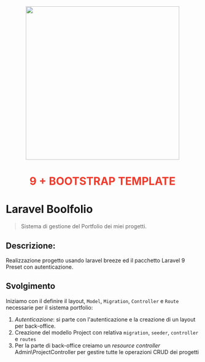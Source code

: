 <div align="center"><a href="https://laravel.com" target="_blank"><img src="https://raw.githubusercontent.com/laravel/art/master/logo-lockup/5%20SVG/2%20CMYK/1%20Full%20Color/laravel-logolockup-cmyk-red.svg" width="400"></a>
<h1><strong style="color: #EF3B2D;">9 + BOOTSTRAP TEMPLATE</strong></h1></div>

# Laravel Boolfolio

> Sistema di gestione del Portfolio dei miei progetti.

## Descrizione:

Realizzazione progetto usando laravel breeze ed il pacchetto Laravel 9 Preset con autenticazione.

## Svolgimento

Iniziamo con il definire il layout, `Model`, `Migration`, `Controller` e `Route` necessarie per il sistema portfolio:

1.  _Autenticazione_: si parte con l'autenticazione e la creazione di un layout per back-office.
2.  Creazione del modello Project con relativa `migration`, `seeder`, `controller` e `routes`
3.  Per la parte di back-office creiamo un _resource controller_ Admin\ProjectController per gestire tutte le operazioni CRUD dei progetti
